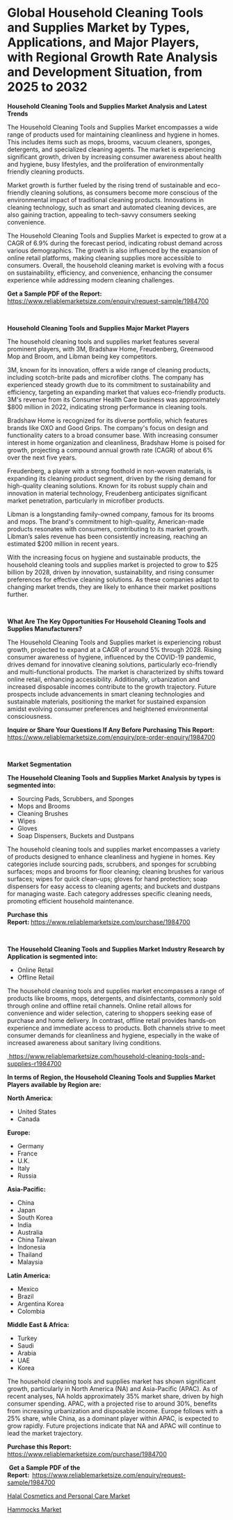 <p><h1>Global Household Cleaning Tools and Supplies Market by Types, Applications, and Major Players, with Regional Growth Rate Analysis and Development Situation, from 2025 to 2032</h1></p><p><strong>Household Cleaning Tools and Supplies Market Analysis and Latest Trends</strong></p>
<p><p>The Household Cleaning Tools and Supplies Market encompasses a wide range of products used for maintaining cleanliness and hygiene in homes. This includes items such as mops, brooms, vacuum cleaners, sponges, detergents, and specialized cleaning agents. The market is experiencing significant growth, driven by increasing consumer awareness about health and hygiene, busy lifestyles, and the proliferation of environmentally friendly cleaning products.</p><p>Market growth is further fueled by the rising trend of sustainable and eco-friendly cleaning solutions, as consumers become more conscious of the environmental impact of traditional cleaning products. Innovations in cleaning technology, such as smart and automated cleaning devices, are also gaining traction, appealing to tech-savvy consumers seeking convenience.</p><p>The Household Cleaning Tools and Supplies Market is expected to grow at a CAGR of 6.9% during the forecast period, indicating robust demand across various demographics. The growth is also influenced by the expansion of online retail platforms, making cleaning supplies more accessible to consumers. Overall, the household cleaning market is evolving with a focus on sustainability, efficiency, and convenience, enhancing the consumer experience while addressing modern cleaning challenges.</p></p>
<p><strong>Get a Sample PDF of the Report:&nbsp;</strong> <a href="https://www.reliablemarketsize.com/enquiry/request-sample/1984700?utm_campaign=1889&utm_medium=2&utm_source=Github&utm_content=ia&utm_term=05042025&utm_id=household-cleaning-tools-and-supplies">https://www.reliablemarketsize.com/enquiry/request-sample/1984700</a></p>
<p>&nbsp;</p>
<p><strong>Household Cleaning Tools and Supplies Major Market Players</strong></p>
<p><p>The household cleaning tools and supplies market features several prominent players, with 3M, Bradshaw Home, Freudenberg, Greenwood Mop and Broom, and Libman being key competitors. </p><p>3M, known for its innovation, offers a wide range of cleaning products, including scotch-brite pads and microfiber cloths. The company has experienced steady growth due to its commitment to sustainability and efficiency, targeting an expanding market that values eco-friendly products. 3M's revenue from its Consumer Health Care business was approximately $800 million in 2022, indicating strong performance in cleaning tools.</p><p>Bradshaw Home is recognized for its diverse portfolio, which features brands like OXO and Good Grips. The company's focus on design and functionality caters to a broad consumer base. With increasing consumer interest in home organization and cleanliness, Bradshaw Home is poised for growth, projecting a compound annual growth rate (CAGR) of about 6% over the next five years.</p><p>Freudenberg, a player with a strong foothold in non-woven materials, is expanding its cleaning product segment, driven by the rising demand for high-quality cleaning solutions. Known for its robust supply chain and innovation in material technology, Freudenberg anticipates significant market penetration, particularly in microfiber products.</p><p>Libman is a longstanding family-owned company, famous for its brooms and mops. The brand's commitment to high-quality, American-made products resonates with consumers, contributing to its market growth. Libman’s sales revenue has been consistently increasing, reaching an estimated $200 million in recent years.</p><p>With the increasing focus on hygiene and sustainable products, the household cleaning tools and supplies market is projected to grow to $25 billion by 2028, driven by innovation, sustainability, and rising consumer preferences for effective cleaning solutions. As these companies adapt to changing market trends, they are likely to enhance their market positions further.</p></p>
<p>&nbsp;</p>
<p><strong>What Are The Key Opportunities For Household Cleaning Tools and Supplies Manufacturers?</strong></p>
<p><p>The Household Cleaning Tools and Supplies market is experiencing robust growth, projected to expand at a CAGR of around 5% through 2028. Rising consumer awareness of hygiene, influenced by the COVID-19 pandemic, drives demand for innovative cleaning solutions, particularly eco-friendly and multi-functional products. The market is characterized by shifts toward online retail, enhancing accessibility. Additionally, urbanization and increased disposable incomes contribute to the growth trajectory. Future prospects include advancements in smart cleaning technologies and sustainable materials, positioning the market for sustained expansion amidst evolving consumer preferences and heightened environmental consciousness.</p></p>
<p><strong>Inquire or Share Your Questions If Any Before Purchasing This Report:</strong> <a href="https://www.reliablemarketsize.com/enquiry/pre-order-enquiry/1984700?utm_campaign=1889&utm_medium=2&utm_source=Github&utm_content=ia&utm_term=05042025&utm_id=household-cleaning-tools-and-supplies">https://www.reliablemarketsize.com/enquiry/pre-order-enquiry/1984700</a></p>
<p>&nbsp;</p>
<p><strong>Market Segmentation</strong></p>
<p><strong>The Household Cleaning Tools and Supplies Market Analysis by types is segmented into:</strong></p>
<p><ul><li>Sourcing Pads, Scrubbers, and Sponges</li><li>Mops and Brooms</li><li>Cleaning Brushes</li><li>Wipes</li><li>Gloves</li><li>Soap Dispensers, Buckets and Dustpans</li></ul></p>
<p><p>The household cleaning tools and supplies market encompasses a variety of products designed to enhance cleanliness and hygiene in homes. Key categories include sourcing pads, scrubbers, and sponges for scrubbing surfaces; mops and brooms for floor cleaning; cleaning brushes for various surfaces; wipes for quick clean-ups; gloves for hand protection; soap dispensers for easy access to cleaning agents; and buckets and dustpans for managing waste. Each category addresses specific cleaning needs, promoting efficient household maintenance.</p></p>
<p><strong>Purchase this Report:&nbsp;</strong><a href="https://www.reliablemarketsize.com/purchase/1984700?utm_campaign=1889&utm_medium=2&utm_source=Github&utm_content=ia&utm_term=05042025&utm_id=household-cleaning-tools-and-supplies">https://www.reliablemarketsize.com/purchase/1984700</a></p>
<p>&nbsp;</p>
<p><strong>The Household Cleaning Tools and Supplies Market Industry Research by Application is segmented into:</strong></p>
<p><ul><li>Online Retail</li><li>Offline Retail</li></ul></p>
<p><p>The household cleaning tools and supplies market encompasses a range of products like brooms, mops, detergents, and disinfectants, commonly sold through online and offline retail channels. Online retail allows for convenience and wider selection, catering to shoppers seeking ease of purchase and home delivery. In contrast, offline retail provides hands-on experience and immediate access to products. Both channels strive to meet consumer demands for cleanliness and hygiene, especially in the wake of increased awareness about sanitary living conditions.</p></p>
<p><a href="https://www.reliablemarketsize.com/household-cleaning-tools-and-supplies-r1984700?utm_campaign=1889&utm_medium=2&utm_source=Github&utm_content=ia&utm_term=05042025&utm_id=household-cleaning-tools-and-supplies">&nbsp;https://www.reliablemarketsize.com/household-cleaning-tools-and-supplies-r1984700</a></p>
<p><strong>In terms of Region, the Household Cleaning Tools and Supplies Market Players available by Region are:</strong></p>
<p>
    <p> <strong> North America: </strong>
        <ul>
            <li>United States</li>
            <li>Canada</li>
        </ul>
        </p> 
    <p> <strong> Europe: </strong>
        <ul>
            <li>Germany</li>
            <li>France</li>
            <li>U.K.</li>
            <li>Italy</li>
            <li>Russia</li>
        </ul>
        </p> 
    <p> <strong> Asia-Pacific: </strong>
        <ul>
            <li>China</li>
            <li>Japan</li>
            <li>South Korea</li>
            <li>India</li>
            <li>Australia</li>
            <li>China Taiwan</li>
            <li>Indonesia</li>
            <li>Thailand</li>
            <li>Malaysia</li>
        </ul>
        </p> 
    <p> <strong> Latin America: </strong>
        <ul>
            <li>Mexico</li>
            <li>Brazil</li>
            <li>Argentina Korea</li>
            <li>Colombia</li>
        </ul>
        </p> 
    <p> <strong> Middle East & Africa: </strong>
        <ul>
            <li>Turkey</li>
            <li>Saudi</li>
            <li>Arabia</li>
            <li>UAE</li>
            <li>Korea</li>
        </ul>
    </p>
    </p>
<p><p>The household cleaning tools and supplies market has shown significant growth, particularly in North America (NA) and Asia-Pacific (APAC). As of recent analyses, NA holds approximately 35% market share, driven by high consumer spending. APAC, with a projected rise to around 30%, benefits from increasing urbanization and disposable income. Europe follows with a 25% share, while China, as a dominant player within APAC, is expected to grow rapidly. Future projections indicate that NA and APAC will continue to lead the market trajectory.</p></p>
<p><strong>Purchase this Report: </strong><a href="https://www.reliablemarketsize.com/purchase/1984700?utm_campaign=1889&utm_medium=2&utm_source=Github&utm_content=ia&utm_term=05042025&utm_id=household-cleaning-tools-and-supplies">https://www.reliablemarketsize.com/purchase/1984700</a></p>
<p>&nbsp;<strong>Get a Sample PDF of the Report:&nbsp;&nbsp;</strong><a href="https://www.reliablemarketsize.com/enquiry/request-sample/1984700?utm_campaign=1889&utm_medium=2&utm_source=Github&utm_content=ia&utm_term=05042025&utm_id=household-cleaning-tools-and-supplies">https://www.reliablemarketsize.com/enquiry/request-sample/1984700</a></p>
<p><strong></strong></p>
<p><p><a href="https://github.com/BrandonBrown3773/Market-Research-Report-List-1/blob/main/halal-cosmetics-and-personal-care-market.md?utm_campaign=1889&utm_medium=2&utm_source=Github&utm_content=ia&utm_term=05042025&utm_id=household-cleaning-tools-and-supplies">Halal Cosmetics and Personal Care Market</a></p><p><a href="https://github.com/prosalinda88/Market-Research-Report-List-7/blob/main/hammocks-market.md?utm_campaign=1889&utm_medium=2&utm_source=Github&utm_content=ia&utm_term=05042025&utm_id=household-cleaning-tools-and-supplies">Hammocks Market</a></p></p>